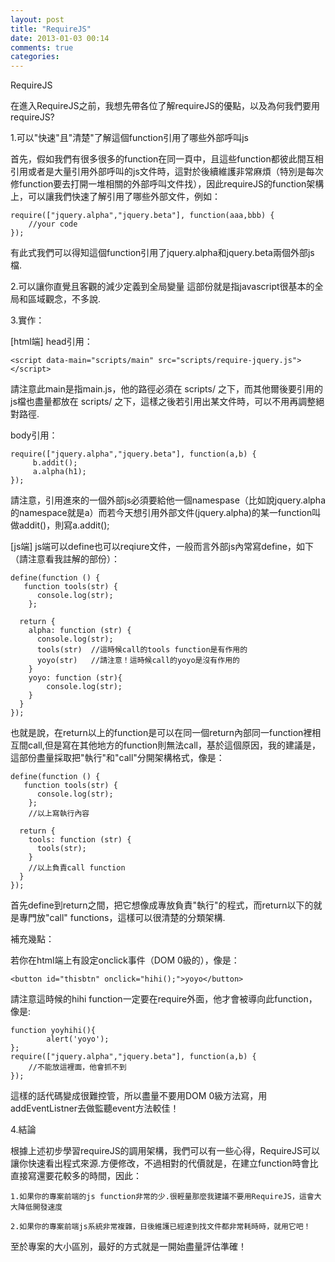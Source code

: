```yaml
---
layout: post
title: "RequireJS"
date: 2013-01-03 00:14
comments: true
categories: 
---
```


RequireJS

在進入RequireJS之前，我想先帶各位了解requireJS的優點，以及為何我們要用requireJS?

1.可以"快速"且"清楚"了解這個function引用了哪些外部呼叫js

首先，假如我們有很多很多的function在同一頁中，且這些function都彼此間互相引用或者是大量引用外部呼叫的js文件時，這對於後續維護非常麻煩（特別是每次修function要去打開一堆相關的外部呼叫文件找），因此requireJS的function架構上，可以讓我們快速了解引用了哪些外部文件，例如：

	require(["jquery.alpha","jquery.beta"], function(aaa,bbb) {
		//your code
	});

有此式我們可以得知這個function引用了jquery.alpha和jquery.beta兩個外部js檔.


2.可以讓你直覺且客觀的減少定義到全局變量
這部份就是指javascript很基本的全局和區域觀念，不多說.

3.實作：

[html端]
head引用：

    <script data-main="scripts/main" src="scripts/require-jquery.js"></script>

請注意此main是指main.js，他的路徑必須在 scripts/ 之下，而其他爾後要引用的js檔也盡量都放在 scripts/ 之下，這樣之後若引用出某文件時，可以不用再調整絕對路徑.

body引用：

    require(["jquery.alpha","jquery.beta"], function(a,b) {
         b.addit();
	     a.alpha(h1);
	});

請注意，引用進來的一個外部js必須要給他一個namespase（比如說jquery.alpha的namespace就是a）而若今天想引用外部文件(jquery.alpha)的某一function叫做addit()，則寫a.addit();

[js端]
js端可以define也可以reqiure文件，一般而言外部js內常寫define，如下（請注意看我註解的部份）：

	define(function () {
	   function tools(str) {
	      console.log(str);
	    };

	  return {
	    alpha: function (str) {
	      console.log(str);
	      tools(str)  //這時候call的tools function是有作用的
	      yoyo(str)   //請注意！這時候call的yoyo是沒有作用的
	    }
	    yoyo: function (str){
	    	console.log(str);
	    }
	  }
	});

也就是說，在return以上的function是可以在同一個return內部同一function裡相互間call,但是寫在其他地方的function則無法call，基於這個原因，我的建議是，這部份盡量採取把"執行"和"call"分開架構格式，像是：
	
	define(function () {
	   function tools(str) {
	      console.log(str);
	    };
	    //以上寫執行內容

	  return {
	    tools: function (str) {
	      tools(str);
	    }
	    //以上負責call function
	  }
	});

首先define到return之間，把它想像成專放負責"執行"的程式，而return以下的就是專門放"call" functions，這樣可以很清楚的分類架構.


補充幾點：

若你在html端上有設定onclick事件（DOM 0級的），像是：

	<button id="thisbtn" onclick="hihi();">yoyo</button>

請注意這時候的hihi  function一定要在require外面，他才會被導向此function，像是:
  	
  	function yoyhihi(){
            alert('yoyo');
    };
    require(["jquery.alpha","jquery.beta"], function(a,b) {
        //不能放這裡面，他會抓不到       
	});

這樣的話代碼變成很難控管，所以盡量不要用DOM 0級方法寫，用addEventListner去做監聽event方法較佳！


4.結論

根據上述初步學習requireJS的調用架構，我們可以有一些心得，RequireJS可以讓你快速看出程式來源.方便修改，不過相對的代價就是，在建立function時會比直接寫還要花較多的時間，因此：

	1.如果你的專案前端的js function非常的少.很輕量那麼我建議不要用RequireJS，這會大大降低開發速度

	2.如果你的專案前端js系統非常複雜，日後維護已經達到找文件都非常耗時時，就用它吧！

至於專案的大小區別，最好的方式就是一開始盡量評估準確！











